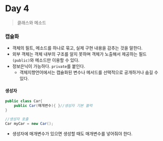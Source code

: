 # Day 4

> 클래스와 메소드

### 캡슐화

- 객체의 필트, 메소드를 하나로 묶고, 실제 구현 내용을 감추는 것을 말한다.
- 외부 객체는 객체 내부의 구조를 알지 못하며 객체가 노출해서 제공하는 필드`(public)`와 메소드만 이용할 수 있다.
- 정보은닉이 가능하다. `private`를 붙인다.
  - 객체지향언어에서는 캡슐화된 변수나 메서드를 선택적으로 공개하거나 숨길 수 있다.



#### 생성자

```java
public class Car{
	public Car(매개변수){ }//생성자 기본 블럭
}

//생성자 호출
Car myCar = new Car();
```

- 생성자에 매개변수가 있으면 생성할 때도 매개변수를 넣어줘야 한다.